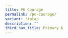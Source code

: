 ```yaml
---
title: P6 Courage
permalink: /p6-courage/
variant: tiptap
description: ""
third_nav_title: Primary 6
---
```

